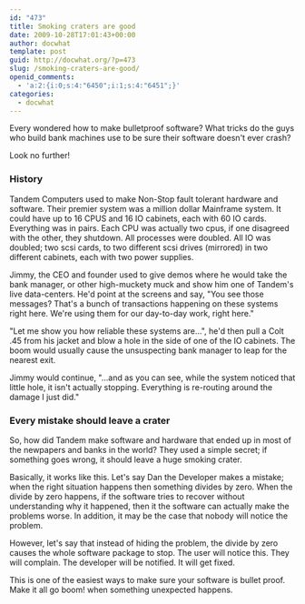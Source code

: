 ```yaml
---
id: "473"
title: Smoking craters are good
date: 2009-10-28T17:01:43+00:00
author: docwhat
template: post
guid: http://docwhat.org/?p=473
slug: /smoking-craters-are-good/
openid_comments:
  - 'a:2:{i:0;s:4:"6450";i:1;s:4:"6451";}'
categories:
  - docwhat
---
```


Every wondered how to make bulletproof software? What tricks do the guys who
build bank machines use to be sure their software doesn't ever crash?

Look no further!

<h3>History</h3>

Tandem Computers used to make Non-Stop fault tolerant hardware and software.
Their premier system was a million dollar Mainframe system. It could have up to
16 CPUS and 16 IO cabinets, each with 60 IO cards. Everything was in pairs. Each
CPU was actually two cpus, if one disagreed with the other, they shutdown. All
processes were doubled. All IO was doubled; two scsi cards, to two different
scsi drives (mirrored) in two different cabinets, each with two power supplies.

Jimmy, the CEO and founder used to give demos where he would take the bank
manager, or other high-muckety muck and show him one of Tandem's live
data-centers. He'd point at the screens and say, "You see those messages? That's
a bunch of transactions happening on these systems right here. We're using them
for our day-to-day work, right here."

"Let me show you how reliable these systems are...", he'd then pull a Colt .45
from his jacket and blow a hole in the side of one of the IO cabinets. The boom
would usually cause the unsuspecting bank manager to leap for the nearest exit.

Jimmy would continue, "...and as you can see, while the system noticed that
little hole, it isn't actually stopping. Everything is re-routing around the
damage I just did."

<h3>Every mistake should leave a crater</h3>

So, how did Tandem make software and hardware that ended up in most of the
newpapers and banks in the world? They used a simple secret; if something goes
wrong, it should leave a huge smoking crater.

Basically, it works like this. Let's say Dan the Developer makes a mistake; when
the right situation happens then something divides by zero. When the divide by
zero happens, if the software tries to recover without understanding why it
happened, then it the software can actually make the problems worse. In
addition, it may be the case that nobody will notice the problem.

However, let's say that instead of hiding the problem, the divide by zero causes
the whole software package to stop. The user will notice this. They will
complain. The developer will be notified. It will get fixed.

This is one of the easiest ways to make sure your software is bullet proof. Make
it all go boom! when something unexpected happens.
